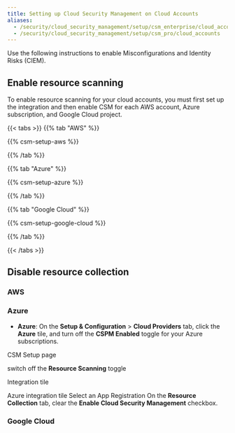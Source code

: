 ```yaml
---
title: Setting up Cloud Security Management on Cloud Accounts
aliases:
  - /security/cloud_security_management/setup/csm_enterprise/cloud_accounts
  - /security/cloud_security_management/setup/csm_pro/cloud_accounts
---
```


Use the following instructions to enable Misconfigurations and Identity Risks (CIEM).

## Enable resource scanning

To enable resource scanning for your cloud accounts, you must first set up the integration and then enable CSM for each AWS account, Azure subscription, and Google Cloud project.

{{< tabs >}}
{{% tab "AWS" %}}

{{% csm-setup-aws %}}

{{% /tab %}}

{{% tab "Azure" %}}

{{% csm-setup-azure %}}

{{% /tab %}}

{{% tab "Google Cloud" %}}

{{% csm-setup-google-cloud %}}

{{% /tab %}}

{{< /tabs >}}

## Disable resource collection

### AWS

### Azure

- **Azure**: On the **Setup & Configuration** > **Cloud Providers** tab, click the **Azure** tile, and turn off the **CSPM Enabled** toggle for your Azure subscriptions.


CSM Setup page

switch off the **Resource Scanning** toggle

Integration tile

Azure integration tile
Select an App Registration
On the **Resource Collection** tab, clear the **Enable Cloud Security Management** checkbox.

### Google Cloud